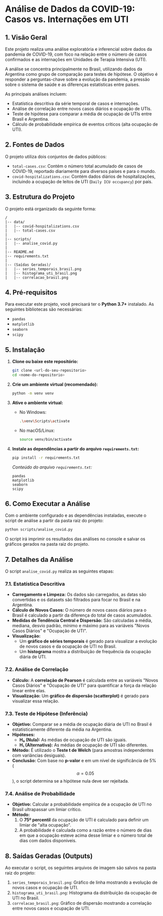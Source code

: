 # Análise de Dados da COVID-19: Casos vs. Internações em UTI

## 1. Visão Geral

Este projeto realiza uma análise exploratória e inferencial sobre dados da pandemia de COVID-19, com foco na relação entre o número de casos confirmados e as internações em Unidades de Terapia Intensiva (UTI).

A análise se concentra principalmente no Brasil, utilizando dados da Argentina como grupo de comparação para testes de hipótese. O objetivo é responder a perguntas-chave sobre a evolução da pandemia, a pressão sobre o sistema de saúde e as diferenças estatísticas entre países.

As principais análises incluem:
- Estatística descritiva da série temporal de casos e internações.
- Análise de correlação entre novos casos diários e ocupação de UTIs.
- Teste de hipótese para comparar a média de ocupação de UTIs entre Brasil e Argentina.
- Cálculo de probabilidade empírica de eventos críticos (alta ocupação de UTI).

## 2. Fontes de Dados

O projeto utiliza dois conjuntos de dados públicos:

- `total-cases.csv`: Contém o número total acumulado de casos de COVID-19, reportado diariamente para diversos países e para o mundo.
- `covid-hospitalizations.csv`: Contém dados diários de hospitalizações, incluindo a ocupação de leitos de UTI (`Daily ICU occupancy`) por país.

## 3. Estrutura do Projeto

O projeto está organizado da seguinte forma:

```
/
|-- data/
|   |-- covid-hospitalizations.csv
|   |-- total-cases.csv
|
|-- scripts/
|   |-- analise_covid.py
|
|-- README.md
|-- requirements.txt
|
|-- (Saídas Geradas)/
|   |-- series_temporais_brasil.png
|   |-- histograma_uti_brasil.png
|   |-- correlacao_brasil.png
```

## 4. Pré-requisitos

Para executar este projeto, você precisará ter o **Python 3.7+** instalado. As seguintes bibliotecas são necessárias:

- `pandas`
- `matplotlib`
- `seaborn`
- `scipy`

## 5. Instalação

1.  **Clone ou baixe este repositório:**
    ```bash
    git clone <url-do-seu-repositorio>
    cd <nome-do-repositorio>
    ```

2.  **Crie um ambiente virtual (recomendado):**
    ```bash
    python -m venv venv
    ```

3.  **Ative o ambiente virtual:**
    - No Windows:
      ```bash
      .\venv\Scripts\activate
      ```
    - No macOS/Linux:
      ```bash
      source venv/bin/activate
      ```

4.  **Instale as dependências a partir do arquivo `requirements.txt`:**
    ```bash
    pip install -r requirements.txt
    ```
    *Conteúdo do arquivo `requirements.txt`:*
    ```
    pandas
    matplotlib
    seaborn
    scipy
    ```

## 6. Como Executar a Análise

Com o ambiente configurado e as dependências instaladas, execute o script de análise a partir da pasta raiz do projeto:

```bash
python scripts/analise_covid.py
```

O script irá imprimir os resultados das análises no console e salvar os gráficos gerados na pasta raiz do projeto.

## 7. Detalhes da Análise

O script `analise_covid.py` realiza as seguintes etapas:

### 7.1. Estatística Descritiva
- **Carregamento e Limpeza:** Os dados são carregados, as datas são convertidas e os datasets são filtrados para focar no Brasil e na Argentina.
- **Cálculo de Novos Casos:** O número de novos casos diários para o Brasil é calculado a partir da diferença do total de casos acumulados.
- **Medidas de Tendência Central e Dispersão:** São calculadas a média, mediana, desvio padrão, mínimo e máximo para as variáveis "Novos Casos Diários" e "Ocupação de UTI".
- **Visualização:**
    - Um **gráfico de séries temporais** é gerado para visualizar a evolução de novos casos e da ocupação de UTI no Brasil.
    - Um **histograma** mostra a distribuição de frequência da ocupação diária de UTI.

### 7.2. Análise de Correlação
- **Cálculo:** A **correlação de Pearson** é calculada entre as variáveis "Novos Casos Diários" e "Ocupação de UTI" para quantificar a força da relação linear entre elas.
- **Visualização:** Um **gráfico de dispersão (scatterplot)** é gerado para visualizar essa relação.

### 7.3. Teste de Hipótese (Inferência)
- **Objetivo:** Comparar se a média de ocupação diária de UTI no Brasil é estatisticamente diferente da média na Argentina.
- **Hipóteses:**
    - **H₀ (Nula):** As médias de ocupação de UTI são iguais.
    - **H₁ (Alternativa):** As médias de ocupação de UTI são diferentes.
- **Método:** É utilizado o **Teste t de Welch** (para amostras independentes com variâncias desiguais).
- **Conclusão:** Com base no **p-valor** e em um nível de significância de 5% ($$\alpha = 0.05$$), o script determina se a hipótese nula deve ser rejeitada.

### 7.4. Análise de Probabilidade
- **Objetivo:** Calcular a probabilidade empírica de a ocupação de UTI no Brasil ultrapassar um limiar crítico.
- **Método:**
    1. O **75º percentil** da ocupação de UTI é calculado para definir um limiar de "alta ocupação".
    2. A probabilidade é calculada como a razão entre o número de dias em que a ocupação esteve acima desse limiar e o número total de dias com dados disponíveis.

## 8. Saídas Geradas (Outputs)

Ao executar o script, os seguintes arquivos de imagem são salvos na pasta raiz do projeto:

1.  `series_temporais_brasil.png`: Gráfico de linha mostrando a evolução de novos casos e ocupação de UTI.
2.  `histograma_uti_brasil.png`: Histograma da distribuição da ocupação de UTI no Brasil.
3.  `correlacao_brasil.png`: Gráfico de dispersão mostrando a correlação entre novos casos e ocupação de UTI.